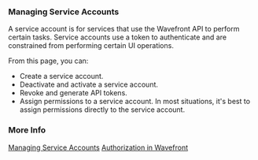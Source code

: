 ### Managing Service Accounts

A service account is for services that use the Wavefront API to perform certain tasks. Service accounts use a token to authenticate and are constrained from performing certain UI operations.

From this page, you can:
* Create a service account.
* Deactivate and activate a service account.
* Revoke and generate API tokens.
* Assign permissions to a service account. In most situations, it's best to assign permissions directly to the service account.


### More Info

[Managing Service Accounts](https://docs.wavefront.com/service_accounts.html)
[Authorization in Wavefront](https://docs.wavefront.com/authorization.html)
